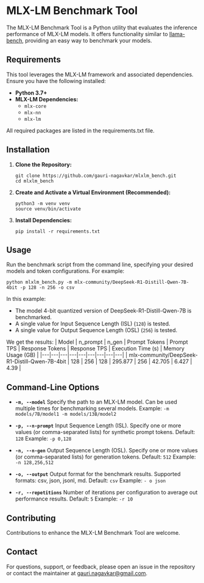 # MLX-LM Benchmark Tool

The MLX-LM Benchmark Tool is a Python utility that evaluates the inference performance of MLX-LM models. It offers functionality similar to [llama-bench](https://github.com/ggml-org/llama.cpp/tree/master/examples/llama-bench), providing an easy way to benchmark your models.


## Requirements

This tool leverages the MLX-LM framework and associated dependencies. Ensure you have the following installed:

- **Python 3.7+**
- **MLX-LM Dependencies:**
  - `mlx-core`
  - `mlx-nn`
  - `mlx-lm`

All required packages are listed in the requirements.txt file.

## Installation

1. **Clone the Repository:**

   ```
   git clone https://github.com/gauri-nagavkar/mlxlm_bench.git
   cd mlxlm_bench
   ```

2. **Create and Activate a Virtual Environment (Recommended):**
    ```
    python3 -m venv venv
    source venv/bin/activate
    ```

3. **Install Dependencies:**
    ```
    pip install -r requirements.txt
    ```

## Usage
Run the benchmark script from the command line, specifying your desired models and token configurations. For example:

    python mlxlm_bench.py -m mlx-community/DeepSeek-R1-Distill-Qwen-7B-4bit -p 128 -n 256 -o csv

In this example:
- The model 4-bit quantized version of DeepSeek-R1-Distill-Qwen-7B is benchmarked.
- A single value for Input Sequence Length (ISL) (`128`) is tested.
- A single value for Output Sequence Length (OSL) (`256`) is tested.

We get the results:
| Model | n_prompt | n_gen | Prompt Tokens | Prompt TPS | Response Tokens | Response TPS | Execution Time (s) | Memory Usage (GB) |
|---|---|---|---|---|---|---|---|---|
| mlx-community/DeepSeek-R1-Distill-Qwen-7B-4bit | 128 | 256 | 128 | 295.877 | 256 | 42.705 | 6.427 | 4.39 |


## Command-Line Options
- **`-m, --model`**
Specify the path to an MLX-LM model. Can be used multiple times for benchmarking several models.
Example: `-m models/7B/model1 -m models/13B/model2`

- **`-p, --n-prompt`**
Input Sequence Length (ISL). Specify one or more values (or comma-separated lists) for synthetic prompt tokens. Default: `128`
Example: `-p 0,128`

- **`-n, --n-gen`**
Output Sequence Length (OSL). Specify one or more values (or comma-separated lists) for generation tokens. Default: `512`
Example: `-n 128,256,512`

- **`-o, --output`**
Output format for the benchmark results. Supported formats: csv, json, jsonl, md. Default: `csv`
Example: `- o json`

- **`-r, --repetitions`**
Number of iterations per configuration to average out performance results. Default: `5`
Example: `-r 10`

## Contributing
Contributions to enhance the MLX-LM Benchmark Tool are welcome.

## Contact
For questions, support, or feedback, please open an issue in the repository or contact the maintainer at gauri.nagavkar@gmail.com.
